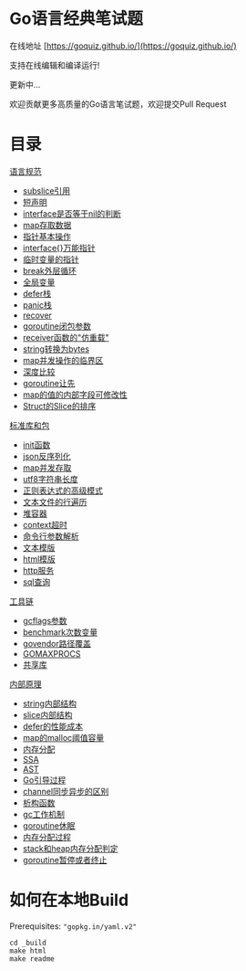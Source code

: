 # Go语言经典笔试题

在线地址  [https://goquiz.github.io/](https://goquiz.github.io/)

支持在线编辑和编译运行!

更新中...

欢迎贡献更多高质量的Go语言笔试题，欢迎提交Pull Request

# 目录

<!--CATEGORY_BEGIN-->

[语言规范](https://goquiz.github.io/#lang-spec)
- [subslice引用](https://goquiz.github.io/#subslice-grow)
- [短声明](https://goquiz.github.io/#short-declairation)
- [interface是否等于nil的判断](https://goquiz.github.io/#interface-nil)
- [map存取数据](https://goquiz.github.io/#map-ok-idiom)
- [指针基本操作](https://goquiz.github.io/#pointer)
- [interface{}万能指针](https://goquiz.github.io/#empty-interface)
- [临时变量的指针](https://goquiz.github.io/#for-pointer)
- [break外层循环](https://goquiz.github.io/#label-break)
- [全局变量](https://goquiz.github.io/#global-varible)
- [defer栈](https://goquiz.github.io/#defer-closefile)
- [panic栈](https://goquiz.github.io/#defer-panic)
- [recover](https://goquiz.github.io/#defer-recover)
- [goroutine闭包参数](https://goquiz.github.io/#goroutine-closure)
- [receiver函数的"仿重载"](https://goquiz.github.io/#type-shadowing)
- [string转换为bytes](https://goquiz.github.io/#string-bytes)
- [map并发操作的临界区](https://goquiz.github.io/#mutex-map)
- [深度比较](https://goquiz.github.io/#DeepEqual)
- [goroutine让先](https://goquiz.github.io/#Gosched)
- [map的值的内部字段可修改性](https://goquiz.github.io/#map-addressing)
- [Struct的Slice的排序](https://goquiz.github.io/#sort-Slice)

[标准库和包](https://goquiz.github.io/#lib-pack)
- [init函数](https://goquiz.github.io/#init-import)
- [json反序列化](https://goquiz.github.io/#json-unmarshal)
- [map并发存取](https://goquiz.github.io/#sync-map)
- [utf8字符串长度](https://goquiz.github.io/#utf8-len)
- [正则表达式的高级模式](https://goquiz.github.io/#regex-multiline)
- [文本文件的行遍历](https://goquiz.github.io/#readline)
- [堆容器](https://goquiz.github.io/#container-heap)
- [context超时](https://goquiz.github.io/#context-withtimeout)
- [命令行参数解析](https://goquiz.github.io/#flag)
- [文本模版](https://goquiz.github.io/#text-template)
- [html模版](https://goquiz.github.io/#html-template)
- [http服务](https://goquiz.github.io/#http-server)
- [sql查询](https://goquiz.github.io/#sql-query)

[工具链](https://goquiz.github.io/#toolchain)
- [gcflags参数](https://goquiz.github.io/#gcflags)
- [benchmark次数变量](https://goquiz.github.io/#benchmark-N)
- [govendor路径覆盖](https://goquiz.github.io/#govendor-gopath)
- [GOMAXPROCS](https://goquiz.github.io/#GOMAXPROCS)
- [共享库](https://goquiz.github.io/#shared-object)

[内部原理](https://goquiz.github.io/#internals)
- [string内部结构](https://goquiz.github.io/#unsafe-bytes-string)
- [slice内部结构](https://goquiz.github.io/#unsafe-slice-array)
- [defer的性能成本](https://goquiz.github.io/#defer-overhead)
- [map的malloc阈值容量](https://goquiz.github.io/#map-malloc)
- [内存分配](https://goquiz.github.io/#runtime-newobject)
- [SSA](https://goquiz.github.io/#SSA)
- [AST](https://goquiz.github.io/#AST)
- [Go引导过程](https://goquiz.github.io/#bootstrap)
- [channel同步异步的区别](https://goquiz.github.io/#channel-sync-async)
- [析构函数](https://goquiz.github.io/#finalizer)
- [gc工作机制](https://goquiz.github.io/#gc)
- [goroutine休眠](https://goquiz.github.io/#goroutine-sleep)
- [内存分配过程](https://goquiz.github.io/#object-memory)
- [stack和heap内存分配判定](https://goquiz.github.io/#stack-heap)
- [goroutine暂停或者终止](https://goquiz.github.io/#stop-goroutine)


<!--CATEGORY_END-->

# 如何在本地Build

Prerequisites: `"gopkg.in/yaml.v2"`

    cd _build
    make html
    make readme
